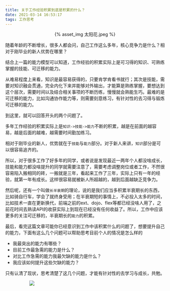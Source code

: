 ```yaml
---
title: 关于工作经验积累到底是积累的什么？
date: 2021-03-14 16:53:17
tags: 工作思考
---
```


<p align="center">
{% asset_img 太阳花.jpeg %}
</p>

随着年龄的不断增长，很多人都会问，自己工作这么多年，核心竞争力是什么？相对于刚毕业的新人优势在哪里？

结合上一篇的能力模型可以知道，工作经验的积累实际上是可习得的知识、可熟练掌握的技能、可迁移的能力。

从难易程度上来看，知识是最容易获得的，只要肯学肯看书就行；其次是技能，需要对知识融会贯通，完全内化下来并能够对外输出，才能算是熟练掌握，要想达到这个层次，需要时间以及结合相关事项的不断历练，慢慢就会熟能生巧。最难的是可迁移的能力，比如沟通协作能力等，则需要刻意练习，有针对性的去习得与锻炼可迁移的能力。

到这里，就可以回答开头的两个问题了。

多年工作经验的积累实际上是`知识->技能->能力`不断的积累，越是在前面的越容易，越是后面的越难，越需要时间勤加练习。

相对于刚毕业的新人，优势就在于`技能`与`能力`部分。对于新人来讲，`知识`部分是可以很容易追齐的。

所以，对于很多工作了好多年的同学，或者说是发现最近一两年个人都没啥成长，技能和能力都没啥提升的同学就需要注意了，需要考虑调整岗位或者工作，不然很容易陷入搬相同的砖，一搬就是三年，看起来工作了三年，实际上只有一年的经验，就第一年有成长。这样很容易就被新人所超越的，越到后面越缺乏竞争力。

然后呢，还有一个叫做`长半衰期`的理论，说的是我们应当多积累半衰期长的东西，比如骑自行车，学会了就终身受用；在半衰期短的事情上，不必投入太多的时间，比如技术一直在更新换代，前端之前的ext、dojo、flex等都已经没啥人用了，之前花时间去熟读API的收获实际上到现在已经没有任何收益了。所以，工作中应该更多的关注可迁移的，半衰期长的`能力`的积累。

最后，看完这篇文章可能你已经意识到工作中该积累什么的问题了，想要提升自己的能力，下面有这么几个问题可以帮助思考目前个人的情况是怎么样的

- 我最突出的能力有哪些？
- 目前工作最急需的能力是什么？
- 对比工作急需的能力我最欠缺的能力是什么？
- 我应该如何提升这些欠缺的能力？

只有认清了现状，思考清楚了这几个问题，才能有针对性的去学习与成长，共勉。

<div style="width:70%;margin:auto">
<img src='http://muchstudy.com/2020/04/04/聊聊一线开发的基本素养/公众号二维码.gif'>
</div>